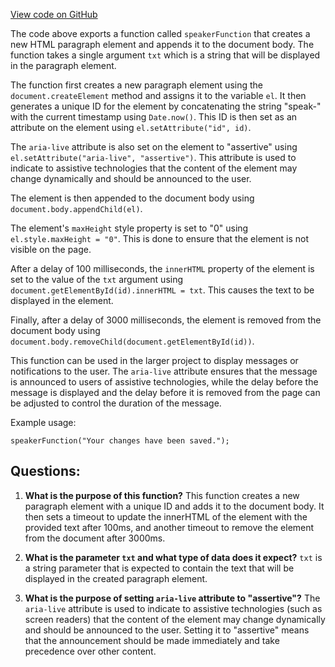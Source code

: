[View code on GitHub](https://github.com/technologiestiftung/kulturdaten-frontend/blob/master/components/pages/helpers/useSpeaker.tsx)

The code above exports a function called `speakerFunction` that creates a new HTML paragraph element and appends it to the document body. The function takes a single argument `txt` which is a string that will be displayed in the paragraph element. 

The function first creates a new paragraph element using the `document.createElement` method and assigns it to the variable `el`. It then generates a unique ID for the element by concatenating the string "speak-" with the current timestamp using `Date.now()`. This ID is then set as an attribute on the element using `el.setAttribute("id", id)`.

The `aria-live` attribute is also set on the element to "assertive" using `el.setAttribute("aria-live", "assertive")`. This attribute is used to indicate to assistive technologies that the content of the element may change dynamically and should be announced to the user.

The element is then appended to the document body using `document.body.appendChild(el)`.

The element's `maxHeight` style property is set to "0" using `el.style.maxHeight = "0"`. This is done to ensure that the element is not visible on the page.

After a delay of 100 milliseconds, the `innerHTML` property of the element is set to the value of the `txt` argument using `document.getElementById(id).innerHTML = txt`. This causes the text to be displayed in the element.

Finally, after a delay of 3000 milliseconds, the element is removed from the document body using `document.body.removeChild(document.getElementById(id))`.

This function can be used in the larger project to display messages or notifications to the user. The `aria-live` attribute ensures that the message is announced to users of assistive technologies, while the delay before the message is displayed and the delay before it is removed from the page can be adjusted to control the duration of the message. 

Example usage:

```
speakerFunction("Your changes have been saved.");
```
## Questions: 
 1. **What is the purpose of this function?** 
This function creates a new paragraph element with a unique ID and adds it to the document body. It then sets a timeout to update the innerHTML of the element with the provided text after 100ms, and another timeout to remove the element from the document after 3000ms.

2. **What is the parameter `txt` and what type of data does it expect?** 
`txt` is a string parameter that is expected to contain the text that will be displayed in the created paragraph element.

3. **What is the purpose of setting `aria-live` attribute to "assertive"?** 
The `aria-live` attribute is used to indicate to assistive technologies (such as screen readers) that the content of the element may change dynamically and should be announced to the user. Setting it to "assertive" means that the announcement should be made immediately and take precedence over other content.